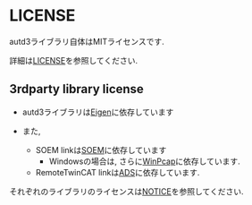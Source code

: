 # LICENSE

autd3ライブラリ自体はMITライセンスです.

詳細は[LICENSE](https://github.com/shinolab/autd3/blob/master/LICENSE)を参照してください.

## 3rdparty library license

* autd3ライブラリは[Eigen](https://gitlab.com/libeigen/eigen)に依存しています

* また, 
    * SOEM linkは[SOEM](https://github.com/OpenEtherCATsociety/SOEM)に依存しています
        * Windowsの場合は, さらに[WinPcap](https://www.winpcap.org/)に依存しています.
    * RemoteTwinCAT linkは[ADS](https://github.com/Beckhoff/ADS)に依存しています.

それぞれのライブラリのライセンスは[NOTICE](https://github.com/shinolab/autd3/blob/master/NOTICE)を参照してください.

